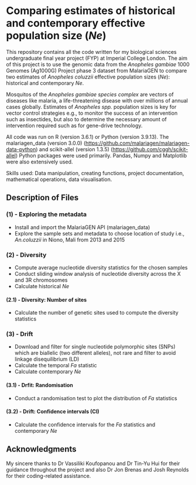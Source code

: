# Comparing estimates of historical and contemporary effective population size (_Ne_)

This repository contains all the code written for my biological sciences undergraduate final year project (FYP) at Imperial College London. The aim of this project is to use the genomic data from the _Anopheles gambiae_ 1000 Genomes (Ag1000G) Project phase 3 dataset from MalariaGEN to compare two estimates of _Anopheles coluzzii_ effective population sizes (_Ne_): historical and contemporary _Ne_.

Mosquitos of the _Anopheles gambiae species complex_ are vectors of diseases like malaria, a life-threatening disease with over millions of annual cases globally. Estimates of _Anopheles spp._ population sizes is key for vector control strategies e.g., to monitor the success of an intervention such as insectides, but also to determine the necessary amount of intervention required such as for gene-drive technology.

All code was run on R (version 3.6.1) or Python (version 3.9.13). The malariagen_data (version 3.0.0) (https://github.com/malariagen/malariagen-data-python) and scikit-allel (version 1.3.5) (https://github.com/cggh/scikit-allel) Python packages were used primarily. Pandas, Numpy and Matplotlib were also extensively used. 

Skills used: Data manipulation, creating functions, project documentation, mathematical operations, data visualisation.

## Description of Files
### (1) - Exploring the metadata
* Install and import the MalariaGEN API (malariagen_data)
* Explore the sample sets and metadata to choose location of study i.e., _An.coluzzii_ in Niono, Mali from 2013 and 2015

### (2) - Diversity
* Compute average nucleotide diversity statistics for the chosen samples
* Conduct sliding window analysis of nucleotide diversity across the X and 3R chromosomes
* Calculate historical _Ne_
#### (2.1) - Diversity: Number of sites
* Calculate the number of genetic sites used to compute the diversity statistics

### (3) - Drift
* Download and filter for single nucleotide polymorphic sites (SNPs) which are biallelic (two different alleles), not rare and filter to avoid linkage disequilibrium (LD)
* Calculate the temporal _Fa_ statistic
* Calculate contemporary _Ne_
#### (3.1) - Drfit: Randomisation
* Conduct a randomisation test to plot the distribution of _Fa_ statistics
#### (3.2) - Drift: Confidence intervals (CI)
* Calculate the confidence intervals for the _Fa_ statistics and contemporary _Ne_

## Acknowledgments
My sincere thanks to Dr Vassiliki Koufopanou and Dr Tin-Yu Hui for their guidance throughout the project and also Dr Jon Brenas and Josh Reynolds for their coding-related assistance.

